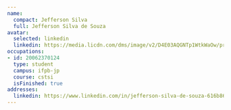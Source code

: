 ```yaml
---
name:
  compact: Jefferson Silva
  full: Jefferson Silva de Souza
avatar:
  selected: linkedin
  linkedin: https://media.licdn.com/dms/image/v2/D4E03AQGNTp1WtkWaOw/profile-displayphoto-shrink_800_800/profile-displayphoto-shrink_800_800/0/1707913877885?e=1732752000&v=beta&t=E-S0FSIpa_3930wQ5BEg0BOAFHPMduaoB2_Gx-q5NH0
occupations:
- id: 20062370124
  type: student
  campus: ifpb-jp
  course: cstsi
  isFinished: true
addresses:
  linkedin: https://www.linkedin.com/in/jefferson-silva-de-souza-616b8620/
---
```

